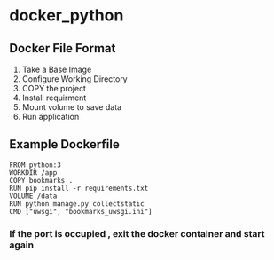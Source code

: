 # docker_python

## Docker File Format
1. Take a Base Image 
2. Configure Working Directory
3. COPY the project
4. Install requirment
5. Mount volume to save data
6. Run application

## Example Dockerfile


    FROM python:3
    WORKDIR /app
    COPY bookmarks .
    RUN pip install -r requirements.txt
    VOLUME /data
    RUN python manage.py collectstatic
    CMD ["uwsgi", "bookmarks_uwsgi.ini"]


### If the port is occupied , exit the docker container and start again
